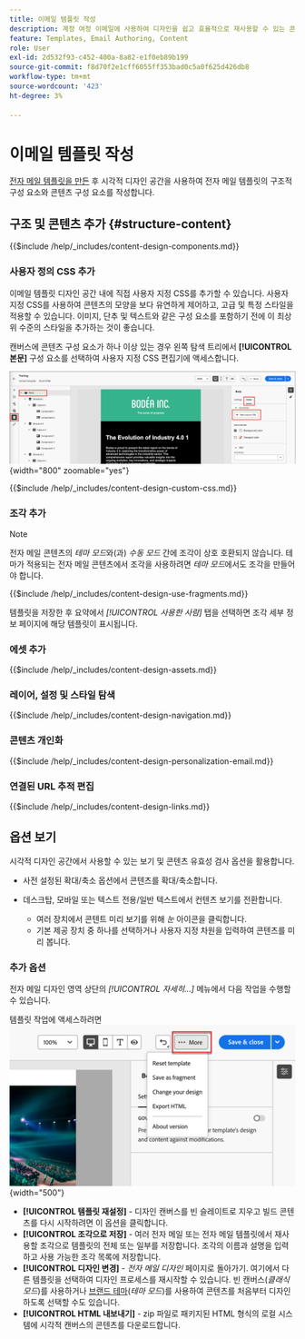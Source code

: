 ```yaml
---
title: 이메일 템플릿 작성
description: 계정 여정 이메일에 사용하여 디자인을 쉽고 효율적으로 재사용할 수 있는 콘텐츠 이메일 템플릿을 작성하는 방법을 알아봅니다.
feature: Templates, Email Authoring, Content
role: User
exl-id: 2d532f93-c452-400a-8a82-e1f0eb89b199
source-git-commit: f8d70f2e1cff6055ff353bad0c5a0f625d426db8
workflow-type: tm+mt
source-wordcount: '423'
ht-degree: 3%

---
```


# 이메일 템플릿 작성

[전자 메일 템플릿을 만든](./email-templates.md#create-an-email-template) 후 시각적 디자인 공간을 사용하여 전자 메일 템플릿의 구조적 구성 요소와 콘텐츠 구성 요소를 작성합니다.

## 구조 및 콘텐츠 추가 {#structure-content}

{{$include /help/_includes/content-design-components.md}}

### 사용자 정의 CSS 추가

이메일 템플릿 디자인 공간 내에 직접 사용자 지정 CSS를 추가할 수 있습니다. 사용자 지정 CSS를 사용하여 콘텐츠의 모양을 보다 유연하게 제어하고, 고급 및 특정 스타일을 적용할 수 있습니다. 이미지, 단추 및 텍스트와 같은 구성 요소를 포함하기 전에 이 최상위 수준의 스타일을 추가하는 것이 좋습니다.

캔버스에 콘텐츠 구성 요소가 하나 이상 있는 경우 왼쪽 탐색 트리에서 **[!UICONTROL 본문]** 구성 요소를 선택하여 사용자 지정 CSS 편집기에 액세스합니다.

![본문 스타일에 액세스](./assets/email-template-body-styles.png){width="800" zoomable="yes"}

{{$include /help/_includes/content-design-custom-css.md}}

### 조각 추가

>[!NOTE]
>
>전자 메일 콘텐츠의 _테마 모드_&#x200B;와(과) _수동 모드_ 간에 조각이 상호 호환되지 않습니다. 테마가 적용되는 전자 메일 콘텐츠에서 조각을 사용하려면 _테마 모드_&#x200B;에서도 조각을 만들어야 합니다.

{{$include /help/_includes/content-design-use-fragments.md}}

템플릿을 저장한 후 요약에서 _[!UICONTROL 사용한 사람]_ 탭을 선택하면 조각 세부 정보 페이지에 해당 템플릿이 표시됩니다.

### 에셋 추가

{{$include /help/_includes/content-design-assets.md}}

### 레이어, 설정 및 스타일 탐색

{{$include /help/_includes/content-design-navigation.md}}

### 콘텐츠 개인화

{{$include /help/_includes/content-design-personalization-email.md}}

### 연결된 URL 추적 편집

{{$include /help/_includes/content-design-links.md}}

## 옵션 보기

시각적 디자인 공간에서 사용할 수 있는 보기 및 콘텐츠 유효성 검사 옵션을 활용합니다.

* 사전 설정된 확대/축소 옵션에서 콘텐츠를 확대/축소합니다.

* 데스크탑, 모바일 또는 텍스트 전용/일반 텍스트에서 컨텐츠 보기를 전환합니다.
   * 여러 장치에서 콘텐트 미리 보기를 위해 _눈_ 아이콘을 클릭합니다.
   * 기본 제공 장치 중 하나를 선택하거나 사용자 지정 차원을 입력하여 콘텐츠를 미리 봅니다.

### 추가 옵션

전자 메일 디자인 영역 상단의 _[!UICONTROL 자세히...]_ 메뉴에서 다음 작업을 수행할 수 있습니다.

템플릿 작업에 액세스하려면 ![자세히 클릭](./assets/visual-designer-more-menu.png){width="500"}

* **[!UICONTROL 템플릿 재설정]** - 디자인 캔버스를 빈 슬레이트로 지우고 빌드 콘텐츠를 다시 시작하려면 이 옵션을 클릭합니다.
* **[!UICONTROL 조각으로 저장]** - 여러 전자 메일 또는 전자 메일 템플릿에서 재사용할 조각으로 템플릿의 전체 또는 일부를 저장합니다. 조각의 이름과 설명을 입력하고 사용 가능한 조각 목록에 저장합니다.
* **[!UICONTROL 디자인 변경]** - _전자 메일 디자인_ 페이지로 돌아가기. 여기에서 다른 템플릿을 선택하여 디자인 프로세스를 재시작할 수 있습니다. 빈 캔버스(_클래식 모드_)를 사용하거나 [브랜드 테마](./brand-themes.md)(_테마 모드_)를 사용하여 콘텐츠를 처음부터 디자인하도록 선택할 수도 있습니다.
* **[!UICONTROL HTML 내보내기]** - zip 파일로 패키지된 HTML 형식의 로컬 시스템에 시각적 캔버스의 콘텐츠를 다운로드합니다.
